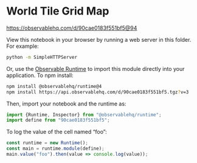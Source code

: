 # World Tile Grid Map

https://observablehq.com/d/90cae0183f551bf5@94

View this notebook in your browser by running a web server in this folder. For
example:

~~~sh
python -m SimpleHTTPServer
~~~

Or, use the [Observable Runtime](https://github.com/observablehq/runtime) to
import this module directly into your application. To npm install:

~~~sh
npm install @observablehq/runtime@4
npm install https://api.observablehq.com/d/90cae0183f551bf5.tgz?v=3
~~~

Then, import your notebook and the runtime as:

~~~js
import {Runtime, Inspector} from "@observablehq/runtime";
import define from "90cae0183f551bf5";
~~~

To log the value of the cell named “foo”:

~~~js
const runtime = new Runtime();
const main = runtime.module(define);
main.value("foo").then(value => console.log(value));
~~~
